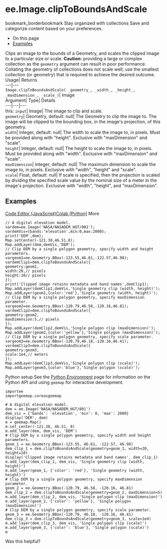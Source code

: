  
#  ee.Image.clipToBoundsAndScale
bookmark_borderbookmark Stay organized with collections  Save and categorize content based on your preferences.
  * On this page
  * [Examples](https://developers.google.com/earth-engine/apidocs/ee-image-cliptoboundsandscale#examples)


Clips an image to the bounds of a Geometry, and scales the clipped image to a particular size or scale. **Caution:** providing a large or complex collection as the `geometry` argument can result in poor performance. Collating the geometry of collections does not scale well; use the smallest collection (or geometry) that is required to achieve the desired outcome.
Usage| Returns  
---|---  
`Image.clipToBoundsAndScale( _geometry_, _width_, _height_, _maxDimension_, _scale_)`| Image  
Argument| Type| Details  
---|---|---  
this: `input`| Image| The image to clip and scale.  
`geometry`| Geometry, default: null| The Geometry to clip the image to. The image will be clipped to the bounding box, in the image's projection, of this geometry.  
`width`| Integer, default: null| The width to scale the image to, in pixels. Must be provided along with "height". Exclusive with "maxDimension" and "scale".  
`height`| Integer, default: null| The height to scale the image to, in pixels. Must be provided along with "width". Exclusive with "maxDimension" and "scale".  
`maxDimension`| Integer, default: null| The maximum dimension to scale the image to, in pixels. Exclusive with "width", "height" and "scale".  
`scale`| Float, default: null| If scale is specified, then the projection is scaled by dividing the specified scale value by the nominal size of a meter in the image's projection. Exclusive with "width", "height", and "maxDimension".  
## Examples
[Code Editor (JavaScript)](https://developers.google.com/earth-engine/apidocs/ee-image-cliptoboundsandscale#code-editor-javascript-sample)[Colab (Python)](https://developers.google.com/earth-engine/apidocs/ee-image-cliptoboundsandscale#colab-python-sample) More
```
// A digital elevation model.
vardem=ee.Image('NASA/NASADEM_HGT/001');
vardemVis={bands:'elevation',min:0,max:2000};
print('DEM',dem);
Map.setCenter(-121.38,46.51,8);
Map.addLayer(dem,demVis,'DEM');
// Clip DEM by a single polygon geometry, specify width and height parameters.
vargeom1=ee.Geometry.BBox(-123.55,46.61,-122.57,46.98);
vardemClip1=dem.clipToBoundsAndScale({
geometry:geom1,
width:20,// pixels
height:10// pixels
});
print('Clipped image retains metadata and band names',demClip1);
Map.addLayer(demClip1,demVis,'Single geometry clip (width, height)');
Map.addLayer(geom1,{color:'red'},'Single geometry (width, height)');
// Clip DEM by a single polygon geometry, specify maxDimension parameter.
vargeom2=ee.Geometry.BBox(-120.79,46.58,-120.16,46.81);
vardemClip2=dem.clipToBoundsAndScale({
geometry:geom2,
maxDimension:5,// pixels
});
Map.addLayer(demClip2,demVis,'Single polygon clip (maxDimension)');
Map.addLayer(geom2,{color:'yellow'},'Single polygon (maxDimension)');
// Clip DEM by a single polygon geometry, specify scale parameter.
vargeom3=ee.Geometry.BBox(-120.79,46.18,-120.16,46.41);
vardemClip3=dem.clipToBoundsAndScale({
geometry:geom3,
scale:1e4,// meters
});
Map.addLayer(demClip3,demVis,'Single polygon clip (scale)');
Map.addLayer(geom3,{color:'blue'},'Single polygon (scale)');
```
Python setup
See the [ Python Environment](https://developers.google.com/earth-engine/guides/python_install) page for information on the Python API and using `geemap` for interactive development.
```
importee
importgeemap.coreasgeemap
```
```
# A digital elevation model.
dem = ee.Image('NASA/NASADEM_HGT/001')
dem_vis = {'bands': 'elevation', 'min': 0, 'max': 2000}
display('DEM', dem)
m = geemap.Map()
m.set_center(-121.38, 46.51, 8)
m.add_layer(dem, dem_vis, 'DEM')
# Clip DEM by a single polygon geometry, specify width and height parameters.
geom_1 = ee.Geometry.BBox(-123.55, 46.61, -122.57, 46.98)
dem_clip_1 = dem.clipToBoundsAndScale(geometry=geom_1, width=20, height=10)
display('Clipped image retains metadata and band names', dem_clip_1)
m.add_layer(dem_clip_1, dem_vis, 'Single geometry clip (width, height)')
m.add_layer(geom_1, {'color': 'red'}, 'Single geometry (width, height)')
# Clip DEM by a single polygon geometry, specify maxDimension parameter.
geom_2 = ee.Geometry.BBox(-120.79, 46.58, -120.16, 46.81)
dem_clip_2 = dem.clipToBoundsAndScale(geometry=geom_2, maxDimension=5)
m.add_layer(dem_clip_2, dem_vis, 'Single polygon clip (maxDimension)')
m.add_layer(geom_2, {'color': 'yellow'}, 'Single polygon (maxDimension)')
# Clip DEM by a single polygon geometry, specify scale parameter.
geom_3 = ee.Geometry.BBox(-120.79, 46.18, -120.16, 46.41)
dem_clip_3 = dem.clipToBoundsAndScale(geometry=geom_3, scale=1e4)
m.add_layer(dem_clip_3, dem_vis, 'Single polygon clip (scale)')
m.add_layer(geom_3, {'color': 'blue'}, 'Single polygon (scale)')
m
```

Was this helpful?

